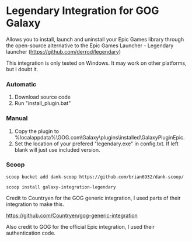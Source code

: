 # Legendary Integration for GOG Galaxy

Allows you to install, launch and uninstall your Epic Games library through the open-source alternative to the Epic Games Launcher - Legendary launcher (https://github.com/derrod/legendary)

This integration is only tested on Windows. It may work on other platforms, but I doubt it.

### Automatic

1. Download source code
2. Run "install_plugin.bat"

### Manual

1. Copy the plugin to %localappdata%\GOG.com\Galaxy\plugins\installed\GalaxyPluginEpic.
2. Set the location of your prefered "legendary.exe" in config.txt. If left blank will just use included version.

### Scoop

```
scoop bucket add dank-scoop https://github.com/brian6932/dank-scoop/
```
```
scoop install galaxy-integration-legendary
```

Credit to Countryen for the GOG generic integration, I used parts of their integration to make this.

https://github.com/Countryen/gog-generic-integration

Also credit to GOG for the official Epic integration, I used their authentication code.
